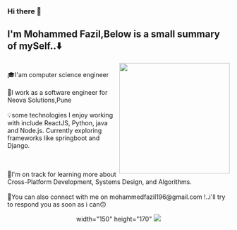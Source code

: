 ### Hi there 👋
## I'm Mohammed Fazil,Below is a small summary of mySelf..⬇️ 

<img
  align="right"
  width="250"
  height="250"
  src="https://media.giphy.com/media/3oKIPnAiaMCws8nOsE/giphy.gif"
/>
</p><br/>
🎓I'am computer science engineer<br/>
<br/>
💫I work as a software engineer for Neova Solutions,Pune<br/>
<br/>
💡some technologies I enjoy working with include ReactJS, Python, java and Node.js. Currently exploring 
frameworks like springboot and Django.<p>
  <br/>
  <br/>
💫I'm on track for learning more about Cross-Platform Development, Systems Design, and Algorithms.<br/>
  <br/>
📧You can also connect with me on mohammedfazil196@gmail.com !..i'll try to respond you as soon as i can🙃 
  <br/>

  <p align="center">
    width="150"
    height="170"
  <img src="https://media.giphy.com/media/QHE5gWI0QjqF2/giphy.gif"/>
</p>


